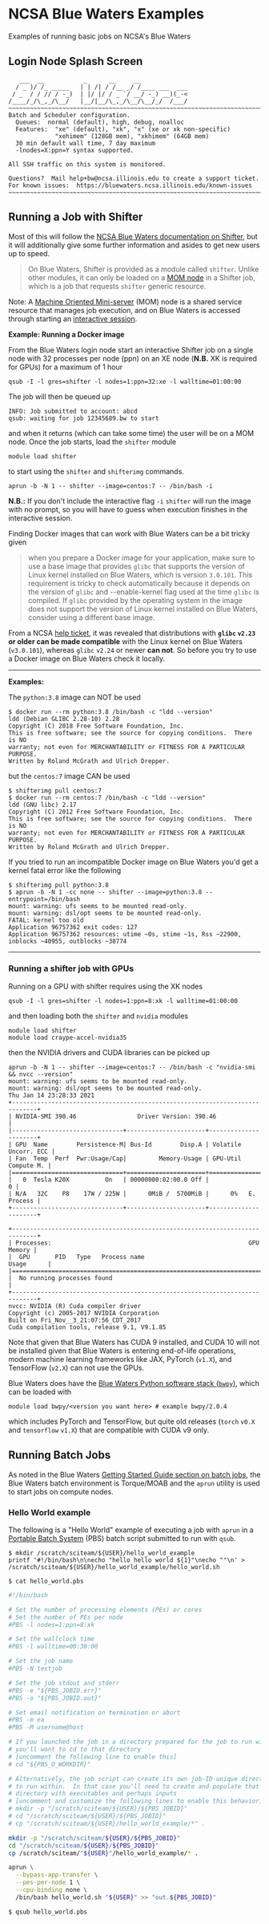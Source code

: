 # NCSA Blue Waters Examples

Examples of running basic jobs on NCSA's Blue Waters

## Login Node Splash Screen

```
   ___  __           _      __     __
  / _ )/ /_ _____   | | /| / /__ _/ /____ ___  ___
 / _  / / // / -_)  | |/ |/ / _ `/ __/ -_) __)(_-<
/____/_/\_,_/\__/   |__/|__/\_,_/\__/\__/_/  /___/
~~~~~~~~~~~~~~~~~~~~~~~~~~~~~~~~~~~~~~~~~~~~~~~~~~~~~~~~~~~~~~~~~~~~~~~~~~~~~~~~
Batch and Scheduler configuration.
  Queues:  normal (default), high, debug, noalloc
  Features:  "xe" (default), "xk", "x" (xe or xk non-specific)
             "xehimem" (128GB mem), "xkhimem" (64GB mem)
  30 min default wall time, 7 day maximum
  -lnodes=X:ppn=Y syntax supported.

All SSH traffic on this system is monitored.

Questions?  Mail help+bw@ncsa.illinois.edu to create a support ticket.
For known issues:  https://bluewaters.ncsa.illinois.edu/known-issues
~~~~~~~~~~~~~~~~~~~~~~~~~~~~~~~~~~~~~~~~~~~~~~~~~~~~~~~~~~~~~~~~~~~~~~~~~~~~~~~~
```

## Running a Job with Shifter

Most of this will follow the [NCSA Blue Waters documentation on Shifter](https://bluewaters.ncsa.illinois.edu/shifter), but it will additionally give some further information and asides to get new users up to speed.

> On Blue Waters, Shifter is provided as a module called `shifter`.
> Unlike other modules, it can only be loaded on a [MOM node](https://bluewaters.ncsa.illinois.edu/interactive-jobs) in a Shifter job, which is a job that requests `shifter` generic resource.

Note: A [Machine Oriented Mini-server](https://linux.die.net/man/8/pbs_mom) (MOM) node is a shared service resource that manages job execution, and on Blue Waters is accessed through starting an [interactive session](https://bluewaters.ncsa.illinois.edu/interactive-jobs).

**Example: Running a Docker image**

From the Blue Waters login node start an interactive Shifter job on a single node with 32 processes per node (ppn) on an XE node (**N.B.** XK is required for GPUs) for a maximum of 1 hour

```
qsub -I -l gres=shifter -l nodes=1:ppn=32:xe -l walltime=01:00:00
```

The job will then be queued up

```
INFO: Job submitted to account: abcd
qsub: waiting for job 12345689.bw to start
```

and when it returns (which can take some time) the user will be on a MOM node.
Once the job starts, load the `shifter` module

```
module load shifter
```

to start using the `shifter` and `shifterimg` commands.

```
aprun -b -N 1 -- shifter --image=centos:7 -- /bin/bash -i
```

**N.B.:** If you don't include the interactive flag `-i` `shifter` will run the image with no prompt, so you will have to guess when execution finishes in the interactive session.

Finding Docker images that can work with Blue Waters can be a bit tricky given

> when you prepare a Docker image for your application, make sure to use a base image that provides `glibc` that supports the version of Linux kernel installed on Blue Waters, which is version `3.0.101`.
> This requirement is tricky to check automatically because it depends on the version of `glibc` and --enable-kernel flag used at the time `glibc` is compiled.
> If `glibc` provided by the operating system in the image does not support the version of Linux kernel installed on Blue Waters, consider using a different base image.

From a NCSA [help ticket](https://jira.ncsa.illinois.edu/browse/BWAPPS-6807), it was revealed that distributions with **`glibc` `v2.23` or older can be made compatible** with the Linux kernel on Blue Waters (`v3.0.101`), whereas `glibc` `v2.24` or newer **can not**.
So before you try to use a Docker image on Blue Waters check it locally.

---

**Examples:**

The `python:3.8` image can NOT be used

```
$ docker run --rm python:3.8 /bin/bash -c "ldd --version"
ldd (Debian GLIBC 2.28-10) 2.28
Copyright (C) 2018 Free Software Foundation, Inc.
This is free software; see the source for copying conditions.  There is NO
warranty; not even for MERCHANTABILITY or FITNESS FOR A PARTICULAR PURPOSE.
Written by Roland McGrath and Ulrich Drepper.
```

but the `centos:7` image CAN be used

```
$ shifterimg pull centos:7
$ docker run --rm centos:7 /bin/bash -c "ldd --version"
ldd (GNU libc) 2.17
Copyright (C) 2012 Free Software Foundation, Inc.
This is free software; see the source for copying conditions.  There is NO
warranty; not even for MERCHANTABILITY or FITNESS FOR A PARTICULAR PURPOSE.
Written by Roland McGrath and Ulrich Drepper.
```

If you tried to run an incompatible Docker image on Blue Waters you'd get a kernel fatal error like the following

```
$ shifterimg pull python:3.8
$ aprun -b -N 1 -cc none -- shifter --image=python:3.8 --entrypoint=/bin/bash
mount: warning: ufs seems to be mounted read-only.
mount: warning: dsl/opt seems to be mounted read-only.
FATAL: kernel too old
Application 96757362 exit codes: 127
Application 96757362 resources: utime ~0s, stime ~1s, Rss ~22900, inblocks ~40955, outblocks ~38774
```

---

### Running a shifter job with GPUs

Running on a GPU with shifter requires using the XK nodes

```
qsub -I -l gres=shifter -l nodes=1:ppn=8:xk -l walltime=01:00:00
```

and then loading both the `shifter` and `nvidia` modules

```
module load shifter
module load craype-accel-nvidia35
```

then the NVIDIA drivers and CUDA libraries can be picked up

```
aprun -b -N 1 -- shifter --image=centos:7 -- /bin/bash -c "nvidia-smi && nvcc --version"
mount: warning: ufs seems to be mounted read-only.
mount: warning: dsl/opt seems to be mounted read-only.
Thu Jan 14 23:28:33 2021
+-----------------------------------------------------------------------------+
| NVIDIA-SMI 390.46                 Driver Version: 390.46                    |
|-------------------------------+----------------------+----------------------+
| GPU  Name        Persistence-M| Bus-Id        Disp.A | Volatile Uncorr. ECC |
| Fan  Temp  Perf  Pwr:Usage/Cap|         Memory-Usage | GPU-Util  Compute M. |
|===============================+======================+======================|
|   0  Tesla K20X          On   | 00000000:02:00.0 Off |                    0 |
| N/A   32C    P8    17W / 225W |      0MiB /  5700MiB |      0%   E. Process |
+-------------------------------+----------------------+----------------------+

+-----------------------------------------------------------------------------+
| Processes:                                                       GPU Memory |
|  GPU       PID   Type   Process name                             Usage      |
|=============================================================================|
|  No running processes found                                                 |
+-----------------------------------------------------------------------------+
nvcc: NVIDIA (R) Cuda compiler driver
Copyright (c) 2005-2017 NVIDIA Corporation
Built on Fri_Nov__3_21:07:56_CDT_2017
Cuda compilation tools, release 9.1, V9.1.85
```

Note that given that Blue Waters has CUDA 9 installed, and CUDA 10 will not be installed given that Blue Waters is entering end-of-life operations, modern machine learning frameworks like JAX, PyTorch (`v1.X`), and TensorFlow (`v2.X`) can not use the GPUs.

Blue Waters does have the [Blue Waters Python software stack (`bwpy`)](https://bluewaters.ncsa.illinois.edu/python), which can be loaded with

```
module load bwpy/<version you want here> # example bwpy/2.0.4
```

which includes PyTorch and TensorFlow, but quite old releases (`torch` `v0.X` and `tensorflow` `v1.X`) that are compatible with CUDA v9 only.

## Running Batch Jobs

As noted in the Blue Waters [Getting Started Guide section on batch jobs](https://bluewaters.ncsa.illinois.edu/getting-started/#Running), the Blue Waters batch environment is Torque/MOAB and the `aprun` utility is used to start jobs on compute nodes.

### Hello World example

The following is a "Hello World" example of executing a job with `aprun` in a [Portable Batch System](https://en.wikipedia.org/wiki/Portable_Batch_System) (PBS) batch script submitted to run with `qsub`.

```console
$ mkdir /scratch/sciteam/${USER}/hello_world_example
printf '#!/bin/bash\n\necho "hello hello world ${1}"\necho ""\n' > /scratch/sciteam/${USER}/hello_world_example/hello_world.sh
```

```console
$ cat hello_world.pbs
```
```bash
#!/bin/bash

# Set the number of processing elements (PEs) or cores
# Set the number of PEs per node
#PBS -l nodes=1:ppn=8:xk

# Set the wallclock time
#PBS -l walltime=00:30:00

# Set the job name
#PBS -N testjob

# Set the job stdout and stderr
#PBS -e "${PBS_JOBID.err}"
#PBS -o "${PBS_JOBID.out}"

# Set email notification on termination or abort
#PBS -m ea
#PBS -M username@host

# If you launched the job in a directory prepared for the job to run within,
# you'll want to cd to that directory
# [uncomment the following line to enable this]
# cd "${PBS_O_WORKDIR}"

# Alternatively, the job script can create its own job-ID-unique directory
# to run within.  In that case you'll need to create and populate that
# directory with executables and perhaps inputs
# [uncomment and customize the following lines to enable this behavior]
# mkdir -p "/scratch/sciteam/${USER}/${PBS_JOBID}"
# cd "/scratch/sciteam/${USER}/${PBS_JOBID}"
# cp "/scratch/sciteam/${USER}/hello_world_example/*" .

mkdir -p "/scratch/sciteam/${USER}/${PBS_JOBID}"
cd "/scratch/sciteam/${USER}/${PBS_JOBID}"
cp /scratch/sciteam/"${USER}"/hello_world_example/* .

aprun \
  --bypass-app-transfer \
  --pes-per-node 1 \
  --cpu-binding none \
  /bin/bash hello_world.sh "${USER}" >> "out.${PBS_JOBID}"
```

```
$ qsub hello_world.pbs
```
